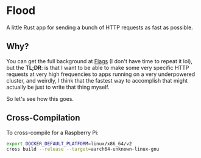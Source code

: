 # Flood
A little Rust app for sending a bunch of HTTP requests as fast as possible.

## Why?

You can get the full background at [Flags](https://github.com/goldentooth/flags/) (I don't have time to repeat it lol), but the **TL;DR**: is that I want to be able to make some very specific HTTP requests at very high frequencies to apps running on a very underpowered cluster, and weirdly, I think that the fastest way to accomplish that might actually be just to write that thing myself.

So let's see how this goes.

## Cross-Compilation

To cross-compile for a Raspberry Pi:

```bash
export DOCKER_DEFAULT_PLATFORM=linux/x86_64/v2
cross build --release --target=aarch64-unknown-linux-gnu
```